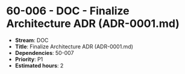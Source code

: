 # 60-006 - DOC - Finalize Architecture ADR (ADR-0001.md)
- **Stream**: DOC
- **Title**: Finalize Architecture ADR (ADR-0001.md)
- **Dependencies**: 50-007
- **Priority**: P1
- **Estimated hours**: 2
